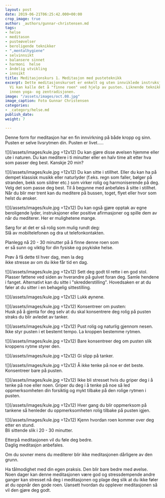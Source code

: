 ```yaml
---
layout: post
date: 2019-06-21T06:25:42.000+00:00
crop_image: true
author: _authors/gunnar-christensen.md
tags:
- helse
- meditason
- pusteøvelser
- beroligende teknikker
- ",mentalhygiene"
- selvinnsikt
- balansere sinnet
- harmoni  helse
- åndelig utvikling
- innsikt
title: Meditasjonskurs 1. Meditasjon med pusteteknikk
excerpt: Dette meditasjonskurset er enkelt og uten innviklede instruksjoner og ritualer.
  Vi kan kalle det å "finne roen" ved hjelp av pusten. Liknende teknikker brukes både
  innen yoga- og zentradisjonen.
image: "/assets/images/oct.08.jpg"
image_caption: Foto Gunnar Christensen
categories:
- _category/helse.md
publish_date: 
weight: 7

---
```

Denne form for meditasjon har en fin innvirkning på både kropp og sinn. Pusten er selve livsrytmen din. Pusten er livet.....

![](/assets/images/kule.jpg =12x12) Du kan gjøre disse øvelsen hjemme eller ute i naturen. Du kan meditere i ti minutter eller en halv time alt etter hva som passer deg best. Kanskje 20 min?

![](/assets/images/kule.jpg =12x12) Du kan sitte i stillhet. Eller du kan ha på dempet klassisk musikk eller naturlyder (f.eks. regn som faller, bølger på stranden, bekk som sildrer etc.) som virker rolig og harmoniserende på deg. Velg det som passe deg best. Til å begynne med anbefales å sitte i stillhet. Når du blir mer trent kan du meditere på bussen, toget, flyet eller hvor som helst du ønsker.

![](/assets/images/kule.jpg =12x12) Du kan også gjøre opptak av egne beroligende lyder, instruksjoner eller positive afirmasjoner og spille dem av når du mediterer. Her er mulighetene mange.

Sørg for at det er så rolig som mulig rundt deg:  
Slå av mobiltelefonen og dra ut telefonkontakten.

Planlegg nå 20 - 30 minutter på å finne denne roen som  
er så sunn og viktig for din fysiske og psykiske helse.

Prøv å få dette til hver dag, men la deg  
ikke stresse av om du ikke får tid en dag.

![](/assets/images/kule.jpg =12x12) Sett deg godt til rette i en god stol. Plasser føttene ved siden av hverandre på gulvet foran deg. Samle hendene i fanget. Alternativt kan du sitte i "skredderstilling". Hovedsaken er at du føler at du sitter i en behagelig sittestilling.

![](/assets/images/kule.jpg =12x12) Lukk øynene.

![](/assets/images/kule.jpg =12x12) Konsentreer om pusten:  
Husk på å gjenta for deg selv at du skal konsentrere deg rolig på pusten straks du blir avledet av tanker.

![](/assets/images/kule.jpg =12x12) Pust rolig og naturlig gjennom nesen. Ikke styr pusten i et bestemt tempo. La kroppen bestemme rytmen.

![](/assets/images/kule.jpg =12x12) Bare konsentreer deg om pusten slik kroppens rytme styrer den.

![](/assets/images/kule.jpg =12x12) Gi slipp på tanker.

![](/assets/images/kule.jpg =12x12) Å ikke tenke på noe er det beste. Konsentreer bare på pusten.

![](/assets/images/kule.jpg =12x12) Ikke bli stresset hvis du griper deg i å tenke på noe eller noen. Griper du deg i å tenke på noe så led oppmerksomheten din forsiktig og mykt tilbake på den rolige rytmen i pusten.

![](/assets/images/kule.jpg =12x12) Hver gang du blir oppmerksom på tankene så henleder du oppmerksomheten rolig tilbake på pusten igjen.

![](/assets/images/kule.jpg =12x12) Kjenn hvordan roen kommer over deg etter en stund.  
Bli sittende slik i 20 - 30 minutter.

Etterpå meditasjonen vil du føle deg bedre.  
Daglig meditasjon anbefales.

Om du sovner mens du mediterer blir ikke meditasjonen dårligere av den grunn.

Ha tålmodighet med din egen praksis. Den blir bare bedre med øvelse. Noen dager kan denne meditasjonen være god og stressdempende andre ganger kan stresset nå deg i meditasjonen og plage deg slik at du ikke føler at du oppnår den gode roen. Uansett hvordan du opplever meditasjonen så vil den gjøre deg godt.